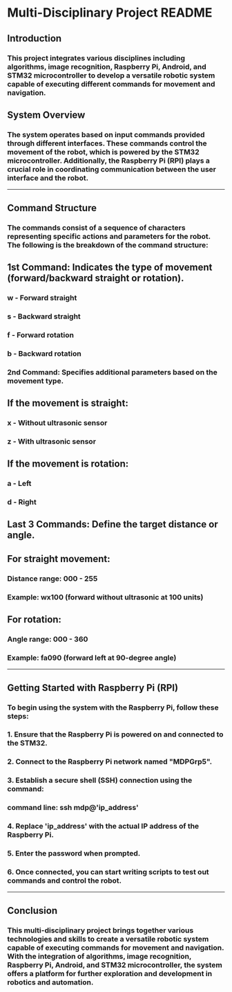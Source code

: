# Multi-Disciplinary Project README

## Introduction
### This project integrates various disciplines including algorithms, image recognition, Raspberry Pi, Android, and STM32 microcontroller to develop a versatile robotic system capable of executing different commands for movement and navigation.

## System Overview
### The system operates based on input commands provided through different interfaces. These commands control the movement of the robot, which is powered by the STM32 microcontroller. Additionally, the Raspberry Pi (RPI) plays a crucial role in coordinating communication between the user interface and the robot.

---------------------------------------------------

## Command Structure
### The commands consist of a sequence of characters representing specific actions and parameters for the robot. The following is the breakdown of the command structure:

## 1st Command: Indicates the type of movement (forward/backward straight or rotation).

### w - Forward straight
### s - Backward straight
### f - Forward rotation
### b - Backward rotation
### 2nd Command: Specifies additional parameters based on the movement type.

## If the movement is straight:
### x - Without ultrasonic sensor
### z - With ultrasonic sensor

## If the movement is rotation:
### a - Left
### d - Right

## Last 3 Commands: Define the target distance or angle.

## For straight movement:
### Distance range: 000 - 255
### Example: wx100 (forward without ultrasonic at 100 units)

## For rotation:
### Angle range: 000 - 360
### Example: fa090 (forward left at 90-degree angle)

---------------------------------------------------

## Getting Started with Raspberry Pi (RPI)
### To begin using the system with the Raspberry Pi, follow these steps:

### 1. Ensure that the Raspberry Pi is powered on and connected to the STM32.
### 2. Connect to the Raspberry Pi network named "MDPGrp5".
### 3. Establish a secure shell (SSH) connection using the command:
### command line: ssh mdp@'ip_address'
### 4. Replace 'ip_address' with the actual IP address of the Raspberry Pi.
### 5. Enter the password when prompted.
### 6. Once connected, you can start writing scripts to test out commands and control the robot.

---------------------------------------------------

## Conclusion
### This multi-disciplinary project brings together various technologies and skills to create a versatile robotic system capable of executing commands for movement and navigation. With the integration of algorithms, image recognition, Raspberry Pi, Android, and STM32 microcontroller, the system offers a platform for further exploration and development in robotics and automation.
